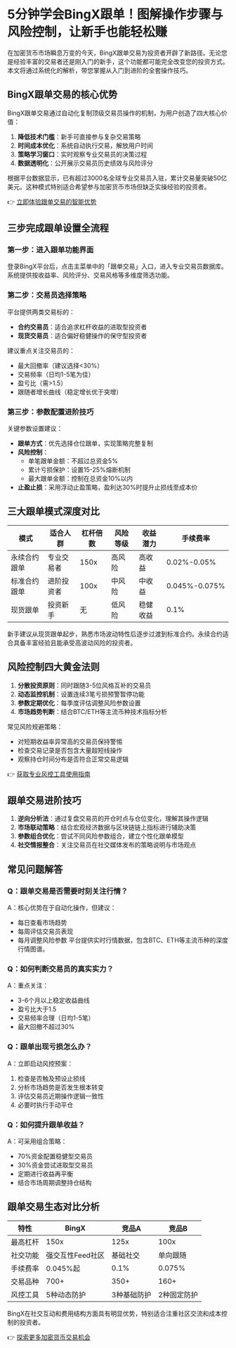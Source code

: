 # 5分钟学会BingX跟单！图解操作步骤与风险控制，让新手也能轻松赚

在加密货币市场瞬息万变的今天，BingX跟单交易为投资者开辟了新路径。无论您是经验丰富的交易者还是刚入门的新手，这个功能都可能完全改变您的投资方式。本文将通过系统化的解析，带您掌握从入门到进阶的全套操作技巧。

## BingX跟单交易的核心优势

BingX跟单交易通过自动化复制顶级交易员操作的机制，为用户创造了四大核心价值：
1. **降低技术门槛**：新手可直接参与复杂交易策略
2. **时间成本优化**：系统自动执行交易，解放用户时间
3. **策略学习窗口**：实时观察专业交易员的决策过程
4. **数据透明化**：公开展示交易员历史绩效与风险评分

根据平台数据显示，已有超过3000名全球专业交易员入驻，累计交易量突破50亿美元。这种模式特别适合希望参与加密货币市场但缺乏实操经验的投资者。

👉 [立即体验跟单交易的智能优势](https://bit.ly/okx_welcome)

## 三步完成跟单设置全流程

### 第一步：进入跟单功能界面
登录BingX平台后，点击主菜单中的「跟单交易」入口，进入专业交易员数据库。系统提供按收益率、风险评分、交易风格等多维度筛选功能。

### 第二步：交易员选择策略
平台提供两类交易标的：
- **合约交易员**：适合追求杠杆收益的进取型投资者
- **现货交易员**：适合偏好稳健操作的保守型投资者

建议重点关注交易员的：
- 最大回撤率（建议选择<30%）
- 交易频率（日均1-5笔为佳）
- 盈亏比（需>1.5）
- 跟随者增长曲线（稳定增长优于突增）

### 第三步：参数配置进阶技巧
关键参数设置建议：
- **跟单方式**：优先选择仓位跟单，实现策略完整复制
- **风险控制**：
  - 单笔跟单金额：不超过总资金5%
  - 累计亏损保护：设置15-25%熔断机制
  - 最大跟单金额：控制在总资金10%以内
- **止盈止损**：采用浮动止盈策略，盈利达30%时提升止损线至成本价

## 三大跟单模式深度对比

| 模式          | 适合人群         | 杠杆倍数 | 风险等级 | 收益潜力 | 手续费率    |
|---------------|------------------|----------|----------|----------|-------------|
| 永续合约跟单   | 专业交易者       | 150x     | 高风险   | 高收益   | 0.02%-0.05% |
| 标准合约跟单   | 进阶投资者       | 100x     | 中风险   | 中收益   | 0.045%-0.075% |
| 现货跟单       | 投资新手         | 无       | 低风险   | 稳健收益 | 0.1%        |

新手建议从现货跟单起步，熟悉市场波动特性后逐步过渡到标准合约。永续合约适合具备丰富经验且能承受高波动风险的投资者。

## 风险控制四大黄金法则
1. **分散投资原则**：同时跟随3-5位风格互补的交易员
2. **动态监控机制**：设置连续3笔亏损预警暂停功能
3. **参数定期优化**：每季度评估调整风险参数设置
4. **市场趋势判断**：结合BTC/ETH等主流币种技术指标分析

常见风险规避策略：
- 对短期收益率异常高的交易员保持警惕
- 检查交易记录是否包含大量超短线操作
- 观察持仓时间分布是否符合正常交易逻辑

👉 [获取专业风控工具使用指南](https://bit.ly/okx_welcome)

## 跟单交易进阶技巧
1. **逆向分析法**：通过复盘交易员的开仓时点与仓位变化，理解其操作逻辑
2. **市场联动策略**：结合宏观经济数据与区块链链上指标进行辅助决策
3. **参数组合优化**：尝试不同风险参数组合，建立个性化跟单模型
4. **社交情报整合**：关注交易员在社交媒体发布的策略说明与市场观点

## 常见问题解答

### Q：跟单交易是否需要时刻关注行情？
A：核心优势在于自动化操作，但建议：
- 每日查看市场趋势
- 每周评估交易员表现
- 每月调整风险参数
平台提供实时行情数据，包含BTC、ETH等主流币种的深度行情图谱。

### Q：如何判断交易员的真实实力？
A：重点关注：
- 3-6个月以上稳定收益曲线
- 盈亏比大于1.5
- 交易频率合理（日均1-5笔）
- 最大回撤不超过30%

### Q：跟单出现亏损怎么办？
A：立即启动风控预案：
1. 检查是否触及预设止损线
2. 分析市场趋势是否发生根本转变
3. 评估交易员近期操作逻辑一致性
4. 必要时执行手动平仓

### Q：如何提升跟单收益？
A：可采用组合策略：
- 70%资金配置稳健型交易员
- 30%资金尝试进取型交易员
- 定期进行收益再平衡
- 结合市场周期调整持仓结构

## 跟单交易生态对比分析

| 特性          | BingX            | 竞品A          | 竞品B          |
|---------------|------------------|----------------|----------------|
| 最高杠杆      | 150x             | 125x           | 100x           |
| 社交功能      | 强交互性Feed社区 | 基础社交       | 单向跟随       |
| 手续费率      | 0.045%起         | 0.1%           | 0.075%         |
| 交易品种      | 700+             | 350+           | 160+           |
| 风控工具      | 5种动态防护      | 3种基础防护    | 2种固定防护    |

BingX在社交互动和费用结构方面具有明显优势，特别适合注重社区交流和成本控制的投资者。

👉 [探索更多加密货币交易机会](https://bit.ly/okx_welcome)
